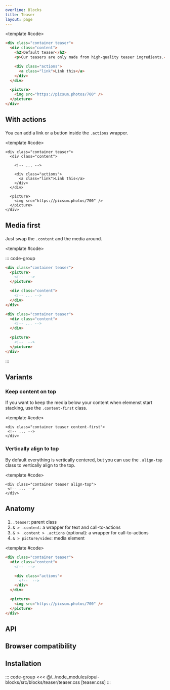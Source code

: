 ```yaml
---
overline: Blocks
title: Teaser
layout: page
---
```


<script setup>
import Example from "../.vitepress/theme/app/components/Example.vue"
import Baseline from "../.vitepress/theme/app/components/Baseline.vue"
</script>

<div class="container large rich-text">

<Example>
	<template #example>
	<div class="container teaser">
      <div class="content">
        <h2>Default teaser</h2>
        <p>Our teasers are only made from high-quality teaser ingredients.</p>
      </div>
      <picture>
        <img src="https://picsum.photos/700" />
      </picture>
    </div>
  </template>

<template #code>

  ```html
  <div class="container teaser">
    <div class="content">
      <h2>Default teaser</h2>
      <p>Our teasers are only made from high-quality teaser ingredients.</p>

      <div class="actions">
        <a class="link">Link this</a>
      </div>
    </div>

    <picture>
      <img src="https://picsum.photos/700" />
    </picture>
  </div>
  ```
</template>
</Example>

## With actions
You can add a link or a button inside the `.actions` wrapper.

<Example>
	<template #example>
	<div class="container teaser">
      <div class="content">
        <h2>Default teaser</h2>
        <p>Our teasers are only made from high-quality teaser ingredients.</p>
         <div class="actions">
          <a class="link">Link this</a>
        </div>
      </div>
      <picture>
        <img src="https://picsum.photos/700" />
      </picture>
    </div>
  </template>

<template #code>

  ```html{6-8}
  <div class="container teaser">
    <div class="content">

      <!-- ... -->

      <div class="actions">
        <a class="link">Link this</a>
      </div>
    </div>

    <picture>
      <img src="https://picsum.photos/700" />
    </picture>
  </div>
  ```
</template>
</Example>

## Media first
Just swap the `.content` and the media around.

<Example>
	<template #example>
	<div class="container teaser">
      <picture>
        <img src="https://picsum.photos/700" />
      </picture>
      <div class="content">
        <h2>Media first</h2>
        <p>Our teasers are only made from high-quality teaser ingredients.</p>
        <div class="actions">
          <a class="link">Link this</a>
        </div>
      </div>
    </div>
  </template>

<template #code>

::: code-group

  ```html [media first]
  <div class="container teaser">
    <picture>
      <!--  -->
    </picture>

    <div class="content">
      <!-- ... -->
    </div>
  </div>
  ```
  ```html [content first]
  <div class="container teaser">
    <div class="content">
      <!-- ... -->
    </div>

    <picture>
      <!--  -->
    </picture>
  </div>
  ```
:::
</template>
</Example>

## Variants
### Keep content on top

If you want to keep the media below your content when elemenst start stacking, use the `.content-first` class.

<Example>
	<template #example>
	<div class="container small teaser content-first">
      <div class="content">
        <h2>Keep content on top</h2>
        <p>Our teasers are only made from high-quality teaser ingredients.</p>
        <div class="actions">
          <a class="link">Link this</a>
        </div>
      </div>
      <picture>
        <img src="https://picsum.photos/700" />
      </picture>
    </div>
  </template>

<template #code>

  ```html{1}
  <div class="container teaser content-first">
   <!-- ... -->
  </div>
  ```
</template>
</Example>

### Vertically align to top

By default everything is vertically centered, but you can use the `.align-top` class to vertically align to the top.

<Example>
	<template #example>
	<div class="container teaser align-top">
      <div class="content">
        <h2>Align top</h2>
        <p>Our teasers are only made from high-quality teaser ingredients.</p>
        <div class="actions">
          <a class="link">Link this</a>
        </div>
      </div>
      <picture>
        <img src="https://picsum.photos/700" />
      </picture>
    </div>
  </template>

<template #code>

  ```html{1}
  <div class="container teaser align-top">
   <!-- ... -->
  </div>
  ```
</template>
</Example>

## Anatomy
1. `.teaser`: parent class
2. `& > .content`: a wrapper for text and call-to-actions
3. `& > .content > .actions` (optional): a wrapper for call-to-actions
4. `& > picture/video`: media element

<Example>
	<template #example>
	<div class="container teaser anatomy">
      <div class="content">
        <h2>Default teaser</h2>
        <p>Our teasers are only made from high-quality teaser ingredients.</p>
        <div class="actions">
          <a class="link">Link this</a>
        </div>
      </div>
      <picture>
        <img src="https://picsum.photos/700" />
      </picture>
    </div>
  </template>

<template #code>

  ```html
  <div class="container teaser">
    <div class="content">
      <!--  -->

      <div class="actions">
        <!--  -->
      </div>
    </div>

    <picture>
      <img src="https://picsum.photos/700" />
    </picture>
  </div>
  ```
</template>
</Example>

## API
<!--@include: ./teaser-api.md -->

## Browser compatibility

<Baseline :ids="['container-queries']" />


## Installation

::: code-group
<<< @/../node_modules/opui-blocks/src/blocks/teaser/teaser.css [teaser.css]
:::
</div>





<style scoped>
.anatomy {
	outline: var(--_anatomy-border-gray);
	outline-offset: 8px;

	.actions, .content, picture,video,img {
		outline: var(--_anatomy-border-red);
		outline-offset: 2px;
	}
}

:where(h2[id]) {
  margin-block: 2em 1em;
}
</style>
